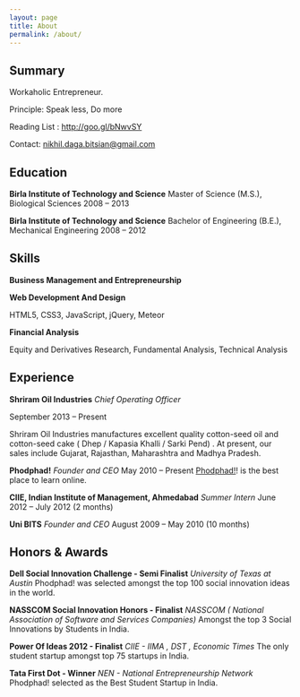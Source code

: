 ```yaml
---
layout: page
title: About
permalink: /about/
---
```


Summary
-----

Workaholic Entrepreneur.

Principle: Speak less, Do more

Reading List : http://goo.gl/bNwvSY

Contact: nikhil.daga.bitsian@gmail.com



Education
---------
**Birla Institute of Technology and Science**
Master of Science (M.S.),  Biological Sciences
2008 – 2013

**Birla Institute of Technology and Science**
Bachelor of Engineering (B.E.), Mechanical Engineering
2008 – 2012



Skills
------
**Business Management and Entrepreneurship**


**Web Development And Design** 

HTML5, CSS3, JavaScript, jQuery, Meteor

**Financial Analysis**

Equity and Derivatives Research, Fundamental Analysis, Technical Analysis 


Experience
----------

**Shriram Oil Industries**
*Chief Operating Officer*

September 2013 – Present

Shriram Oil Industries manufactures excellent quality cotton-seed oil and cotton-seed cake ( Dhep / Kapasia Khalli / Sarki Pend) . At present, our sales include Gujarat, Rajasthan, Maharashtra and Madhya Pradesh.

**Phodphad!**
*Founder and CEO*
May 2010 – Present 
[Phodphad!](http://phodphad.com/)! is the best place to learn online.

**CIIE, Indian Institute of Management, Ahmedabad**
*Summer Intern*
June 2012 – July 2012 (2 months)

**Uni BITS**
*Founder and CEO*
August 2009 – May 2010 (10 months)



Honors & Awards
---------------

**Dell Social Innovation Challenge - Semi Finalist**
*University of Texas at Austin*
Phodphad! was selected amongst the top 100 social innovation ideas in the world.

**NASSCOM Social Innovation Honors - Finalist**
*NASSCOM ( National Association of Software and Services Companies)*
Amongst the top 3 Social Innovations by Students in India.

**Power Of Ideas 2012 - Finalist**
*CIIE - IIMA , DST , Economic Times*
The only student startup amongst top 75 startups in India.

**Tata First Dot - Winner**
*NEN - National Entrepreneurship Network*
Phodphad! selected as the Best Student Startup in India.
